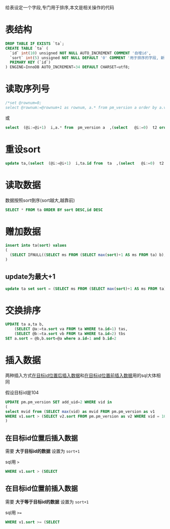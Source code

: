 给表设定一个字段,专门用于排序,本文是相关操作的代码

# 表结构

```sql
DROP TABLE IF EXISTS `ta`;
CREATE TABLE `ta` (
  `id` int(10) unsigned NOT NULL AUTO_INCREMENT COMMENT '自增id',
  `sort` int(5) unsigned NOT NULL DEFAULT '0' COMMENT '用于排序的字段, 新记录的值=max(sort)+1',
  PRIMARY KEY (`id`)
) ENGINE=InnoDB AUTO_INCREMENT=34 DEFAULT CHARSET=utf8;
```
# 读取序列号

```sql
/*set @rownum=0;
select @rownum:=@rownum+1 as rownum, a.* from pm_version a order by a.vid desc limit 10;*/
```
或
```sql
select  (@i:=@i+1)  i,a.* from  pm_version a  ,(select   @i:=0)  t2 order by a.sort,a.vid desc ;
```

# 重设sort

```sql
update ta,(select  (@i:=@i+1)  i,ta.id from  ta  ,(select   @i:=0)  t2 WHERE is_del=0 order by id) b set sort = b.i where ta.id=b.id
```

# 读取数据

数据按照sort倒序(sort越大,越靠前)

```sql
SELECT * FROM ta ORDER BY sort DESC,id DESC
```

# 赠加数据

```sql
insert into ta(sort) values
(
  (SELECT IFNULL((SELECT ms FROM (SELECT max(sort)+1 AS ms FROM ta) b),1))
)
```

## update为最大+1

```sql
update ta set sort = (SELECT ms FROM (SELECT max(sort)+1 AS ms FROM ta) b)
```

# 交换排序

```sql
UPDATE ta a,ta b,
	(SELECT @a:=ta.sort va FROM ta WHERE ta.id=1) tas,
	(SELECT @b:=ta.sort vb FROM ta WHERE ta.id=2) tbs 
SET a.sort = @b,b.sort=@a where a.id=1 and b.id=2
```

# 插入数据

两种插入方式[在目标id位置后插入数据](#在目标id位置后插入数据)和[在目标id位置前插入数据](#在目标id位置前插入数据)用的sql大体相同

假设目标id是104

```sql
UPDATE pm.pm_version SET add_uid=2 WHERE vid in
(
select mvid from (SELECT max(vid) as mvid FROM pm.pm_version as v1 
WHERE v1.sort > (SELECT v2.sort FROM pm.pm_version as v2 WHERE vid = 104)) as a
)
```

## 在目标id位置后插入数据

需要 **大于目标id的数据** 设置为 `sort+1`

sql用 `>`

```sql
WHERE v1.sort > (SELECT
```

## 在目标id位置前插入数据

需要 **大于等于目标id的数据** 设置为 `sort+1`

sql用 `>=`

```sql
WHERE v1.sort >= (SELECT
``` 